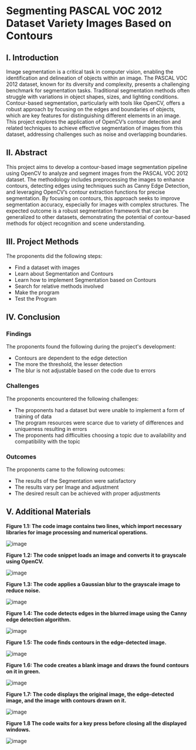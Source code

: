 # Segmenting PASCAL VOC 2012 Dataset Variety Images Based on Contours

## I. Introduction

Image segmentation is a critical task in computer vision, enabling the identification and delineation of objects within an image. The PASCAL VOC 2012 dataset, known for its diversity and complexity, presents a challenging benchmark for segmentation tasks. Traditional segmentation methods often struggle with variations in object shapes, sizes, and lighting conditions. Contour-based segmentation, particularly with tools like OpenCV, offers a robust approach by focusing on the edges and boundaries of objects, which are key features for distinguishing different elements in an image. This project explores the application of OpenCV’s contour detection and related techniques to achieve effective segmentation of images from this dataset, addressing challenges such as noise and overlapping boundaries.


## II. Abstract

This project aims to develop a contour-based image segmentation pipeline using OpenCV to analyze and segment images from the PASCAL VOC 2012 dataset. The methodology includes preprocessing the images to enhance contours, detecting edges using techniques such as Canny Edge Detection, and leveraging OpenCV’s contour extraction functions for precise segmentation. By focusing on contours, this approach seeks to improve segmentation accuracy, especially for images with complex structures. The expected outcome is a robust segmentation framework that can be generalized to other datasets, demonstrating the potential of contour-based methods for object recognition and scene understanding.

## III. Project Methods

The proponents did the following steps:

+	Find a dataset with images
+	Learn about Segmentation and Contours
+	Learn how to implement Segmentation based on Contours
+	Search for relative methods involved
+	Make the program
+ Test the Program

## IV. Conclusion

### Findings

The proponents found the following during the project's development:

+	Contours are dependent to the edge detection
+	The more the threshold, the lesser detection
+	The blur is not adjustable based on the code due to errors

### Challenges

The proponents encountered the following challenges:

+	The proponents had a dataset but were unable to implement a form of training of data
+	The program resources were scarce due to variety of differences and uniqueness resulting in errors
+	The proponents had difficulties choosing a topic due to availability and compatibility with the topic

### Outcomes

The proponents came to the following outcomes:

+	The results of the Segmentation were satisfactory
+	The results vary per Image and adjustment
+	The desired result can be achieved with proper adjustments



## V. Additional Materials

**Figure 1.1: The code image contains two lines, which import necessary libraries for image processing and numerical operations.**

![image](https://github.com/user-attachments/assets/a05d2979-45f5-4d68-8e7f-28431de8480b)

**Figure 1.2: The code snippet loads an image and converts it to grayscale using OpenCV.**

![image](https://github.com/user-attachments/assets/687a1f03-dfd6-4235-a5d9-e0ef2bf73f06)

**Figure 1.3: The code applies a Gaussian blur to the grayscale image to reduce noise.**

![image](https://github.com/user-attachments/assets/84f39375-9f0a-46bb-af06-5f97b6105a63)

**Figure 1.4: The code detects edges in the blurred image using the Canny edge detection algorithm.**

![image](https://github.com/user-attachments/assets/41108d33-0c5e-45e0-8815-0d3a488e8455)

**Figure 1.5: The code finds contours in the edge-detected image.**

![image](https://github.com/user-attachments/assets/b239e3f5-d894-441e-9a6f-4cd301a141c0)

**Figure 1.6: The code creates a blank image and draws the found contours on it in green.**

![image](https://github.com/user-attachments/assets/9c082882-ad14-401c-9d75-986a40404c8f)

**Figure 1.7: The code displays the original image, the edge-detected image, and the image with contours drawn on it.**

![image](https://github.com/user-attachments/assets/be4f9fae-057e-445d-9d23-937cceb0ec53)

**Figure 1.8 The code waits for a key press before closing all the displayed windows.**

![image](https://github.com/user-attachments/assets/4c4e6c43-54e8-43d5-9530-af1b7171fc6d)

